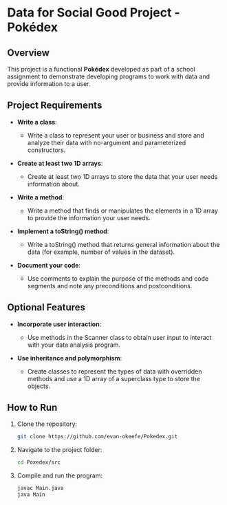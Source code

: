 # Data for Social Good Project - Pokédex

## Overview
This project is a functional **Pokédex** developed as part of a school assignment to demonstrate developing programs to work with data and provide information to a user.

## Project Requirements

- **Write a class**:
  - Write a class to represent your user or business and store and analyze their data with no-argument and parameterized constructors.
  
- **Create at least two 1D arrays**:
  - Create at least two 1D arrays to store the data that your user needs information about.

- **Write a method**:
  - Write a method that finds or manipulates the elements in a 1D array to provide the information your user needs.
  
- **Implement a toString() method**:
  - Write a toString() method that returns general information about the data (for example, number of values in the dataset).
    
- **Document your code**:
  -  Use comments to explain the purpose of the methods and code segments and note any preconditions and postconditions.

## Optional Features
- **Incorporate user interaction**:
  - Use methods in the Scanner class to obtain user input to interact with your data analysis program.

- **Use inheritance and polymorphism**:
  - Create classes to represent the types of data with overridden methods and use a 1D array of a superclass type to store the objects.
  

## How to Run
1. Clone the repository:
   ```bash
   git clone https://github.com/evan-okeefe/Pokedex.git
2. Navigate to the project folder:
   ```bash
   cd Poxedex/src
3. Compile and run the program:
   ```bash
   javac Main.java
   java Main
